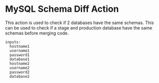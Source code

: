 # MySQL Schema Diff Action

This action is used to check if 2 databases have the same schemas.
This can be used to check if a stage and production database have the same schemas before merging code.

```
inputs:
  hostname1
  username1
  password1
  database1
  hostname2
  username2
  password2
  database2
```
